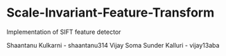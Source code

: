 # Scale-Invariant-Feature-Transform
Implementation of SIFT feature detector

Shaantanu Kulkarni - shaantanu314
Vijay Soma Sunder Kalluri - vijay13aba
